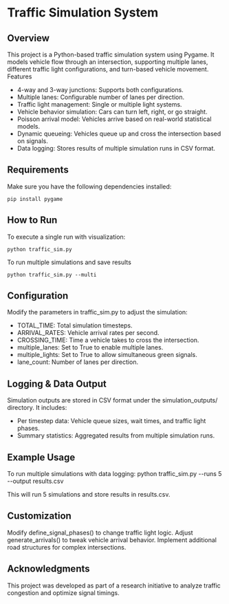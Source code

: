 # Traffic Simulation System
## Overview
This project is a Python-based traffic simulation system using Pygame. It models vehicle flow through an intersection,
supporting multiple lanes, different traffic light configurations, and turn-based vehicle movement.
Features

- 4-way and 3-way junctions: Supports both configurations.
- Multiple lanes: Configurable number of lanes per direction.
- Traffic light management: Single or multiple light systems.
- Vehicle behavior simulation: Cars can turn left, right, or go straight.
- Poisson arrival model: Vehicles arrive based on real-world statistical models.
- Dynamic queueing: Vehicles queue up and cross the intersection based on signals.
- Data logging: Stores results of multiple simulation runs in CSV format.

## Requirements
Make sure you have the following dependencies installed:
```
pip install pygame
```
## How to Run
To execute a single run with visualization:
```
python traffic_sim.py
```
To run multiple simulations and save results
```
python traffic_sim.py --multi
```
## Configuration
Modify the parameters in traffic_sim.py to adjust the simulation:

- TOTAL_TIME: Total simulation timesteps.
- ARRIVAL_RATES: Vehicle arrival rates per second.
- CROSSING_TIME: Time a vehicle takes to cross the intersection.
- multiple_lanes: Set to True to enable multiple lanes.
- multiple_lights: Set to True to allow simultaneous green signals.
- lane_count: Number of lanes per direction.

## Logging & Data Output
Simulation outputs are stored in CSV format under the simulation_outputs/ directory. It includes:

- Per timestep data: Vehicle queue sizes, wait times, and traffic light phases.
- Summary statistics: Aggregated results from multiple simulation runs.

## Example Usage
To run multiple simulations with data logging:
python traffic_sim.py --runs 5 --output results.csv

This will run 5 simulations and store results in results.csv.
## Customization

Modify define_signal_phases() to change traffic light logic.
Adjust generate_arrivals() to tweak vehicle arrival behavior.
Implement additional road structures for complex intersections.

## Acknowledgments
This project was developed as part of a research initiative to analyze traffic congestion and optimize signal timings.
